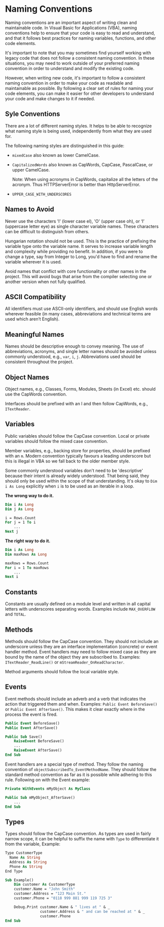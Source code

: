 # Naming Conventions

Naming conventions are an important aspect of writing clean and maintainable code. In Visual Basic for Applications (VBA), naming conventions help to ensure that your code is easy to read and understand, and that it follows best practices for naming variables, functions, and other code elements.

It's important to note that you may sometimes find yourself working with legacy code that does not follow a consistent naming convention. In these situations, you may need to work outside of your preferred naming convention in order to understand and modify the existing code.

However, when writing new code, it's important to follow a consistent naming convention in order to make your code as readable and maintainable as possible. By following a clear set of rules for naming your code elements, you can make it easier for other developers to understand your code and make changes to it if needed.

## Syle Conventions

There are a lot of different naming styles. It helps to be able to recognize what naming style is being used, independently from what they are used for.

The following naming styles are distinguished in this guide:

* `mixedCase` also known as lower CamelCase.
* `CapitalizedWords` also known as CapWords, CapCase, PascalCase, or upper CamelCase.

     Note: When using acronyms in CapWords, capitalize all the letters of the acronym. Thus HTTPServerError is better than HttpServerError.
* `UPPER_CASE_WITH_UNDERSCORES`

## Names to Avoid

Never use the characters 'l' (lower case el), 'O' (upper case oh), or ‘I’ (uppercase letter eye) as single character variable names. These characters can be difficult to distinguish from others.

Hungarian notation should not be used. This is the practice of prefixing the variable type onto the variable name. It serves to increase variable length and complexity while providing no benefit. In addition, if you were to change a type, say from Integer to Long, you'd have to find and rename the variable wherever it is used.

Avoid names that conflict with core functionality or other names in the project. This will avoid bugs that arise from the compiler selecting one or another version when not fully qualified.

## ASCII Compatibility

All identifiers must use ASCII-only identifiers, and should use English words wherever feasible (in many cases, abbreviations and technical terms are used which aren’t English).

## Meaningful Names

Names should be descriptive enough to convey meaning. The use of abbreviations, acronyms, and single letter names should be avoided unless commonly understood, e.g., `var`, `i`, `j`. Abbreviations used should be consistent throughout the project.

## Object Names

Object names, e.g., Classes, Forms, Modules, Sheets (in Excel) etc. should use the CapWords convention.

Interfaces should be prefixed with an I and then follow CapWords, e.g., `ITextReader`.

## Variables

Public variables should follow the CapCase convention. Local or private variables should follow the mixed case convention.

Member variables, e.g., backing store for properties, should be prefixed with an `m`. Modern convention typically favours a leading underscore but this is illegal in VBA so we fall back to the older member style.

Some commonly understood variables don't need to be 'descriptive' because their intent is already widely understood. That being said, they should only be used within the scope of that understanding. It's okay to `Dim i As Long` explicitly when `i` is to be used as an iterable in a loop.

**The wrong way to do it.**

```vb
Dim i As Long
Dim j As Long

i = Rows.Count
For j = 1 To i
    ...
Next j
```

**The right way to do it.**

```vb
Dim i As Long
Dim maxRows As Long

maxRows = Rows.Count
For i = 1 To maxRows
    ...
Next i
```

## Constants

Constants are usually defined on a module level and written in all capital letters with underscores separating words. Examples include `MAX_OVERFLOW` and `TOTAL`.

## Methods

Methods should follow the CapCase convention. They should not include an underscore unless they are an interface implementation (concrete) or event handler method. Event handlers may need to follow mixed case as they are bound by the name of the object they are subscribed to. Examples: `ITextReader_ReadLine()` or `mStreamReader_OnReadCharacter`.

Method arguments should follow the local variable style.

## Events

Event methods should include an adverb and a verb that indicates the action that triggered them and when. Examples: `Public Event BeforeSave()` or `Public Event AfterSave()`. This makes it clear exactly where in the process the event is fired.

```vb
Public Event BeforeSave()
Public Event AfterSave()

Public Sub Save()
    RaiseEvent BeforeSave()
    ...
    RaiseEvent AfterSave()
End Sub
```

Event handlers are a special type of method. They follow the naming convention of `objectSubscribedTo_EventMethodName`. They should follow the standard method convention as far as it is possible while adhering to this rule. Following on with the Event example:

```vb
Private WithEvents mMyObject As MyClass

Public Sub mMyObject_AfterSave()
    ...
End Sub
```

## Types

Types should follow the CapCase convention. As types are used in fairly narrow scope, it can be helpful to suffix the name with `Type` to differentiate it from the variable, Example:

```vb
Type CustomerType
  Name As String
  Address As String
  Phone As String
End Type

Sub Example()
    Dim customer As CustomerType
    customer.Name = "John Smith"
    customer.Address = "123 Main St."
    customer.Phone = "0118 999 881 999 119 725 3"

    Debug.Print customer.Name & " lives at " & _
                customer.Address & " and can be reached at " & _
                customer.Phone
End Sub
```
